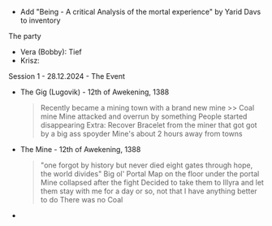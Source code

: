 - Add "Being - A critical Analysis of the mortal experience" by Yarid Davs to inventory

The party
- Vera (Bobby): Tief
- Krisz: 

Session 1 - 28.12.2024 - The Event

- The Gig (Lugovik) - 12th of Awekening, 1388
    > Recently became a mining town with a brand new mine
        >> Coal mine 
    > Mine attacked and overrun by something
    > People started disappearing
    > Extra: Recover Bracelet from the miner that got got by a big ass spoyder
    > Mine's about 2 hours away from towns

- The Mine - 12th of Awekening, 1388
    > "one forgot by history but never died eight gates through hope, the world divides"
    > Big ol' Portal
    > Map on the floor under the portal
    > Mine collapsed after the fight
    > Decided to take them to Illyra and let them stay with me for a day or so, not that I have anything better to do
    > There was no Coal

- 
